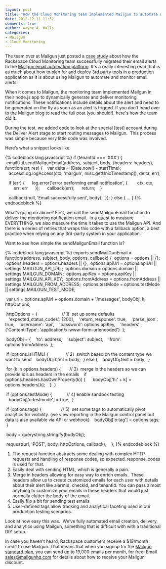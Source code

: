```yaml
---
layout: post
title: "How the Cloud Monitoring team implemented Mailgun to automate monitoring alerts"
date: 2012-12-11 11:52
comments: true
author: Wayne A. Walls
categories: 
- Mailgun
- Cloud Monitoring
---
```

The team over at Mailgun just posted a [case study](http://blog.mailgun.net/post/37721101600/how-node-js-app-cloud-monitoring-uses-the-mailgun-api) about how the Rackspace Cloud Monitoring team successfully migrated their email alerts to the [Mailgun email automation platform](http://www.mailgun.com/). It's a really interesting read that is as much about how to plan for and deploy 3rd party tools in a production application as it is about using Mailgun to automate and monitor email alerts.

<!-- more -->

When it comes to Mailgun, the monitoring team implemented Mailgun in their node.js app to dynamically generate and deliver monitoring notifications. These notifications include details about the alert and need to be generated on the fly as soon as an alert is trigged. If you don't head over to the Mailgun blog to read the full post (you should!), here's how the team did it.

During the test, we added code to look at the special [test] account during the Deliver Alert stage to start routing messages to Mailgun.  This process was simple because very little code was involved.

Here’s what a snippet looks like:

{% codeblock lang:javascript %}
if (tenantId === ‘XXX’) {
 emailUtil.sendMailgunEmail(address, subject, body, {headers: headers}, function(err, res) {
   var delta = (Date.now() - startTime);
   accessLog.logAccess(ctx, 'mailgun', misc.getUnixTimestamp(), delta, err);

   if (err) {
     log.error('error performing email notification', {
       ctx: ctx,
       err: err
     });
     callback(err);
     return;
   }

   callback(null, 'Email successfully sent', body);
 });
} else {
…
}
{% endcodeblock %}

What’s going on above? First, we call the sendMailgunEmail function to deliver the monitoring notification email.  In a quest to measure EVERYTHING, we also measure the time it takes to use the Mailgun API. And there is a series of retries that wraps this code with a fallback option, a best practice when relying on any 3rd-party system in your application.

Want to see how simple the sendMailgunEmail function is?

{% codeblock lang:javascript %}
exports.sendMailGunEmail = function(address, subject, body, options, callback) {
 options = options || {};
 options.headers = options.headers || {};
 options.apiUrl = options.apiUrl || settings.MAILGUN_API_URL;
 options.domain = options.domain || settings.MAILGUN_DOMAIN;
 options.apiKey = options.apiKey || settings.MAILGUN_API_KEY;
 options.fromAddress = options.fromAddress || settings.MAILGUN_FROM_ADDRESS;
 options.testMode = options.testMode || settings.MAILGUN_TEST_MODE;

 var url = options.apiUrl + options.domain + '/messages', bodyObj, k, httpOptions;

 httpOptions = {                    // 1)  set up some defaults
   'expected_status_codes': [200],
   'return_response': true,
   'parse_json': true,
   'username': 'api',
   'password': options.apiKey,
   'headers': {'Content-Type': 'application/x-www-form-urlencoded'}
 };

 bodyObj = {
   'to': address,
   'subject': subject,
   'from': options.fromAddress
 };

 if (options.isHTML) {              // 2)  switch based on the content type we want to send
   bodyObj.html = body;
 } else {
   bodyObj.text = body;
 }

 for (k in options.headers) {       // 3)  merge in the headers so we can provide id’s as headers in the emails
   if (options.headers.hasOwnProperty(k)) {
     bodyObj['h:' + k] = options.headers[k];
   }
 }

 if (options.testMode) {            // 4) enable sandbox testing
   bodyObj['o:testmode'] = true;
 }

 if (options.tags) {                // 5)  set some tags to automatically pivot analytics for visibility. (we view reporting in the Mailgun control panel but data is also available via API or webhook)
   bodyObj['o:tag'] = options.tags;
 }

 body = querystring.stringify(bodyObj);

 request(url, 'POST', body, httpOptions, callback);   
};
{% endcodeblock %}

1. The request function abstracts some dealing with complex HTTP requests and handling of response codes, so expected_response_codes is used for that.
2. Easily deal with sending HTML, which is generally a pain.
3. Merge in headers allowing for easy way to enrich emails.  These headers allow us to create customized emails for each user with details about their alert like alarmId, checkId, and tenantId. You can pass almost anything to customize your emails in these headers that would just normally clutter the body of the email.
4. Easily flip a bit for sending test emails
5. User-defined tags allow tracking and analytical faceting used in our production testing scenarios.

Look at how easy this was.  We’ve fully automated email creation, delivery, and analytics using Mailgun, something that is difficult with with a traditional DIY setup.

In case you haven't heard, Rackspace customers receive a $19/month credit to use Mailgun. That means that when you signup for the [Mailgun standard plan](http://www.mailgun.com/pricing), you can send up to 19,000 emails per month, for free. Email sales@mailgunhq.com for details about how to receive your Mailgun discount.
